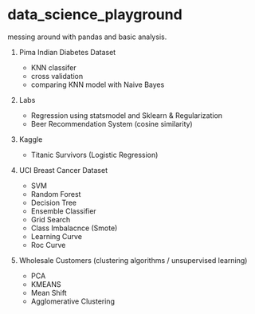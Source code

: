 # data_science_playground
messing around with pandas and basic analysis. 

1. Pima Indian Diabetes Dataset
    - KNN classifer 
    - cross validation
    - comparing KNN model with Naive Bayes

2. Labs
    - Regression using statsmodel and Sklearn & Regularization
    - Beer Recommendation System (cosine similarity) 
    
3. Kaggle
    - Titanic Survivors (Logistic Regression)

4. UCI Breast Cancer Dataset
    - SVM
    - Random Forest
    - Decision Tree
    - Ensemble Classifier
    - Grid Search
    - Class Imbalacnce (Smote)
    - Learning Curve
    - Roc Curve

5. Wholesale Customers (clustering algorithms / unsupervised learning)
    - PCA
    - KMEANS
    - Mean Shift
    - Agglomerative Clustering

